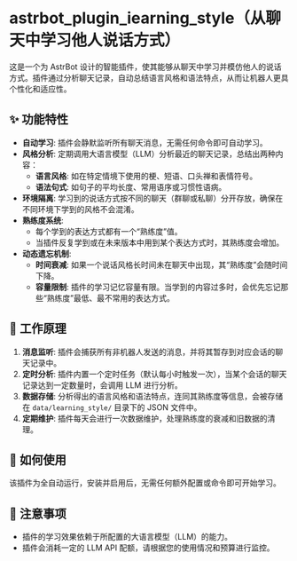 # astrbot_plugin_iearning_style（从聊天中学习他人说话方式）

这是一个为 AstrBot 设计的智能插件，使其能够从聊天中学习并模仿他人的说话方式。插件通过分析聊天记录，自动总结语言风格和语法特点，从而让机器人更具个性化和适应性。

## ✨ 功能特性

- **自动学习**: 插件会静默监听所有聊天消息，无需任何命令即可自动学习。
- **风格分析**: 定期调用大语言模型（LLM）分析最近的聊天记录，总结出两种内容：
    - **语言风格**: 如在特定情境下使用的梗、短语、口头禅和表情符号。
    - **语法句式**: 如句子的平均长度、常用语序或习惯性语病。
- **环境隔离**: 学习到的说话方式按不同的聊天（群聊或私聊）分开存放，确保在不同环境下学到的风格不会混淆。
- **熟练度系统**:
    - 每个学到的表达方式都有一个“熟练度”值。
    - 当插件反复学到或在未来版本中用到某个表达方式时，其熟练度会增加。
- **动态遗忘机制**:
    - **时间衰减**: 如果一个说话风格长时间未在聊天中出现，其“熟练度”会随时间下降。
    - **容量限制**: 插件的学习记忆容量有限。当学到的内容过多时，会优先忘记那些“熟练度”最低、最不常用的表达方式。

## 🔧 工作原理

1.  **消息监听**: 插件会捕获所有非机器人发送的消息，并将其暂存到对应会话的聊天记录中。
2.  **定时分析**: 插件内置一个定时任务（默认每小时触发一次），当某个会话的聊天记录达到一定数量时，会调用 LLM 进行分析。
3.  **数据存储**: 分析得出的语言风格和语法特点，连同其熟练度等信息，会被存储在 `data/learning_style/` 目录下的 JSON 文件中。
4.  **定期维护**: 插件每天会进行一次数据维护，处理熟练度的衰减和旧数据的清理。

## 🚀 如何使用

该插件为全自动运行，安装并启用后，无需任何额外配置或命令即可开始学习。

## 📝 注意事项

- 插件的学习效果依赖于所配置的大语言模型（LLM）的能力。
- 插件会消耗一定的 LLM API 配额，请根据您的使用情况和预算进行监控。
